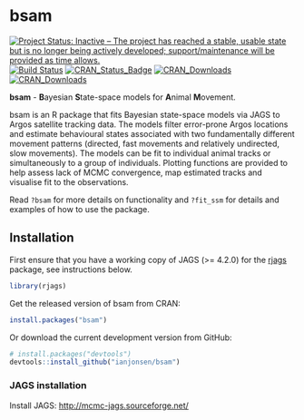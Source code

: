 # bsam

[![Project Status: Inactive – The project has reached a stable, usable state but is no longer being actively developed; support/maintenance will be provided as time allows.](http://www.repostatus.org/badges/latest/inactive.svg)](http://www.repostatus.org/#inactive)
[![Build Status](https://travis-ci.org/ianjonsen/bsam.svg?branch=master)](https://travis-ci.org/ianjonsen/bsam)
[![CRAN_Status_Badge](http://www.r-pkg.org/badges/version/bsam)](https://cran.r-project.org/package=bsam)
[![CRAN_Downloads](http://cranlogs.r-pkg.org/badges/bsam)](http://www.r-pkg.org/pkg/bsam)
[![CRAN_Downloads](http://cranlogs.r-pkg.org/badges/grand-total/bsam)](http://r-pkg.org/pkg/bsam)

**bsam** - **B**ayesian **S**tate-space models for **A**nimal **M**ovement. 

bsam is an R package that fits Bayesian state-space models via JAGS to Argos satellite tracking data. The models filter error-prone Argos locations and estimate behavioural states associated with two fundamentally different movement patterns (directed, fast movements and relatively undirected, slow movements). The models can be fit to individual animal tracks or simultaneously to a group of individuals. Plotting functions are provided to help assess lack of MCMC convergence, map estimated tracks and visualise fit to the observations.

Read `?bsam` for more details on functionality and `?fit_ssm` for details and examples of how to use the package. 

## Installation

First ensure that you have a working copy of JAGS (>= 4.2.0) for the [rjags](https://cran.r-project.org/package=rjags) package, 
see instructions below. 

```R
library(rjags)
```


Get the released version of bsam from CRAN:

```R
install.packages("bsam")
```

Or download the current development version from GitHub:
```R
# install.packages("devtools")  
devtools::install_github("ianjonsen/bsam")
```

### JAGS installation

Install JAGS: http://mcmc-jags.sourceforge.net/


